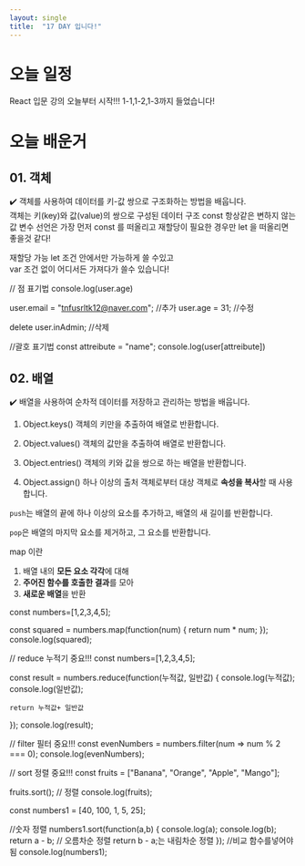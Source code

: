 ```yaml
---
layout: single
title:  "17 DAY 입니다!"
---
```




# 오늘 일정
React 입문 강의 오늘부터 시작!!!
1-1,1-2,1-3까지 들었습니다!



# 오늘 배운거
## 01. 객체

<aside>
✔️ 객체를 사용하여 데이터를 키-값 쌍으로 구조화하는 방법을 배웁니다.

</aside>
객체는 키(key)와 값(value)의 쌍으로 구성된 데이터 구조
const 항상같은 변하지 않는 값
변수 선언은 가장 먼저 const 를 떠올리고 재할당이 필요한 경우만 let 을 떠올리면 좋을것 같다!

재할당 가능
let 조건 안에서만 가능하게 쓸 수있고		
var 조건 없이 어디서든 가져다가 쓸수 있습니다!

// 점 표기법
console.log(user.age)

user.email = "tnfusrltk12@naver.com";  //추가
user.age = 31; //수정

delete user.inAdmin; //삭제

//괄호 표기법
const attreibute = "name";
console.log(user[attreibute])




## 02. 배열

<aside>
✔️ 배열을 사용하여 순차적 데이터를 저장하고 관리하는 방법을 배웁니다.

</aside>


1. Object.keys()
    객체의 키만을 추출하여 배열로 반환합니다.

2. Object.values()
     객체의 값만을 추출하여 배열로 반환합니다.

3. Object.entries()
    객체의 키와 값을 쌍으로 하는 배열을 반환합니다.
4. Object.assign()
    하나 이상의 출처 객체로부터 대상 객체로 **속성을 복사**할 때 사용합니다.

`push`는 배열의 끝에 하나 이상의 요소를 추가하고, 배열의 새 길이를 반환합니다.

`pop`은 배열의 마지막 요소를 제거하고, 그 요소를 반환합니다.

map 이란
1) 배열 내의 **모든 요소 각각**에 대해
2) **주어진 함수를 호출한 결과**를 모아
3) **새로운 배열**을 반환

const numbers=[1,2,3,4,5];

const squared = numbers.map(function(num) {
   return num * num;
});
 console.log(squared);


// reduce 누적기 중요!!!
const numbers=[1,2,3,4,5];

const result = numbers.reduce(function(누적값, 일반값) {
    console.log(누적값);
    console.log(일반값);

    return 누적값+ 일반값
});
console.log(result);

//  filter 필터 중요!!!
const evenNumbers = numbers.filter(num => num % 2 === 0);
console.log(evenNumbers); 


// sort 정렬  중요!!!
const fruits = ["Banana", "Orange", "Apple", "Mango"];

fruits.sort(); // 정렬 
console.log(fruits);

const numbers1 = [40, 100, 1, 5, 25];

//숫자 정렬 
numbers1.sort(function(a,b) {
    console.log(a);
    console.log(b);
    return a - b;  // 오름차순 정렬  return b - a;는 내림차순 정렬
}); //비교 함수를넣어야됨 
console.log(numbers1);

